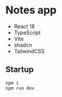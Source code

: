 # Notes app

- React 18
- TypeScript
- Vite
- shadcn
- TailwindCSS

## Startup

```
npm i
npm run dev
```
